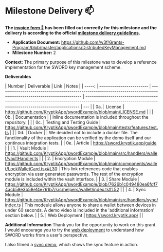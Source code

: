 # Milestone Delivery :mailbox:

**The [invoice form :pencil:](https://docs.google.com/forms/d/e/1FAIpQLSfmNYaoCgrxyhzgoKQ0ynQvnNRoTmgApz9NrMp-hd8mhIiO0A/viewform) has been filled out correctly for this milestone and the delivery is according to the official [milestone delivery guidelines](https://github.com/w3f/Grants-Program/blob/master/docs/Support%20Docs/milestone-deliverables-guidelines.md).**

- **Application Document:** https://github.com/w3f/Grants-Program/blob/master/applications/DistributedKeyManagement.md
- **Milestone Number:** 2

**Context:**
The primary purpose of this milestone was to develop a reference implementation for the SWORD key management scheme.

**Deliverables**

| Number | Deliverable               | Link                                                                                                                     | Notes                                                                                                                                                     |
| -----: | ------------------------- | ------------------------------------------------------------------------------------------------------------------------ | --------------------------------------------------------------------------------------------------------------------------------------------------------- | --- |
|    0a. | License                   | https://github.com/KryptikApp/swordExample/blob/main/LICENSE.md                                                          |                                                                                                                                                           |
|    0b. | Documentation             |                                                                                                                          | Inline documentation is included throughout the repository.                                                                                               |     |
|    0c. | Testing and Testing Guide | https://github.com/KryptikApp/swordExample/blob/main/tests/features.test.ts                                              |                                                                                                                                                           |
|    0d. | Docker                    |                                                                                                                          | We decided not to include a docker file. The functionality of the application can be verified by the demo itself and our continous integration tests.     |
|    0e. | Article                   | https://sword.kryptik.app/guide                                                                                          |                                                                                                                                                           |
|     1. | Vault Module              | https://github.com/KryptikApp/swordExample/blob/main/src/handlers/wallet/vaultHandler.ts                                 |                                                                                                                                                           |
|     2. | Encryption Module         | https://github.com/KryptikApp/swordExample/blob/main/components/wallet/LockWalletCard.tsx#L30                            | This link references code that enables encryption via user generated passwords. The rest of the encryption module is included within the vault interface. |
|     3. | Share Module              | https://github.com/KryptikApp/swordExample/blob/7626b1c049480ea6fdf74acb58e3b58ef4e761b7/src/helpers/wallet/index.ts#L52 |                                                                                                                                                           |
|     4. | Sync Module               | https://github.com/KryptikApp/swordExample/blob/main/src/handlers/sync/index.ts                                          | This modeule allows anyone to share a wallet between devices in under 60 seconds. A demo video is included in the 'additional information' section below. |
|     5. | Web Deployment            | https://sword.kryptik.app/                                                                                               |                                                                                                                                                           |

**Additional Information**
Thank you for the opportunity to work on this grant. I would encourage you to try the [web deployment](https://sword.kryptik.app/) to understand how SWORD works from a user's perspective.

I also filmed a [sync demo](https://vimeo.com/802871414/c2cd6980c1), which shows the sync feature in action.
